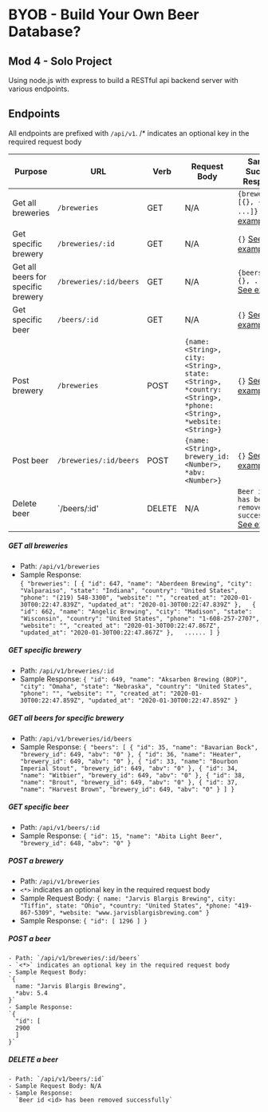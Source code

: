 # BYOB - Build Your Own Beer Database?

## Mod 4 - Solo Project

Using node.js with express to build a RESTful api backend server with various endpoints.

## Endpoints  
All endpoints are prefixed with `/api/v1`.
/* indicates an optional key in the required request body


| Purpose | URL | Verb | Request Body | Sample Success Response |
|----|----|----|----|----|
| Get all breweries |`/breweries`| GET | N/A | `{breweries: [{}, {}, ...]}`   [See example](#all_breweries) |
| Get specific brewery |`/breweries/:id`| GET | N/A | `{}` [See example](#one_brewery) |
| Get all beers for specific brewery |`/breweries/:id/beers`| GET | N/A | `{beers: [{}, {}, ...]}` [See example](#all_beers_by_brewery) |
| Get specific beer |`/beers/:id`| GET | N/A | `{}`  [See example](#one_beer) |
| Post brewery |`/breweries`| POST | `{name: <String>, city: <String>, state: <String>, *country: <String>, *phone: <String>, *website: <String>}` | `{}` [See example](#post_brewery) |
| Post beer |`/breweries/:id/beers`| POST | `{name: <String>, brewery_id: <Number>, *abv: <Number>}` | `{}` [See example](#post_beer) |
| Delete beer |`/beers/:id'| DELETE | N/A | `Beer id <id> has been removed successfully` [See example](#delete_brewery) |


##### <a name="all_breweries"></a> GET all breweries
- Path: `/api/v1/breweries`
- Sample Response:  
`{
  "breweries":
  [ {
        "id": 647,
        "name": "Aberdeen Brewing",
        "city": "Valparaiso",
        "state": "Indiana",
        "country": "United States",
        "phone": "(219) 548-3300",
        "website": "",
        "created_at": "2020-01-30T00:22:47.839Z",
        "updated_at": "2020-01-30T00:22:47.839Z"
    },  
    {
        "id": 662,
        "name": "Angelic Brewing",
        "city": "Madison",
        "state": "Wisconsin",
        "country": "United States",
        "phone": "1-608-257-2707",
        "website": "",
        "created_at": "2020-01-30T00:22:47.867Z",
        "updated_at": "2020-01-30T00:22:47.867Z"
    },  
    ...... ]
}`

##### <a name="one_brewery"></a> GET specific brewery
- Path: `/api/v1/breweries/:id`
- Sample Response:
`{
    "id": 649,
    "name": "Aksarben Brewing (BOP)",
    "city": "Omaha",
    "state": "Nebraska",
    "country": "United States",
    "phone": "",
    "website": "",
    "created_at": "2020-01-30T00:22:47.859Z",
    "updated_at": "2020-01-30T00:22:47.859Z"
}`

##### <a name="all_beers_by_brewery"></a> GET all beers for specific brewery
- Path: `/api/v1/breweries/id/beers`
- Sample Response:
`{
    "beers": [
        {
            "id": 35,
            "name": "Bavarian Bock",
            "brewery_id": 649,
            "abv": "0"
        },
        {
            "id": 36,
            "name": "Heater",
            "brewery_id": 649,
            "abv": "0"
        },
        {
            "id": 33,
            "name": "Bourbon Imperial Stout",
            "brewery_id": 649,
            "abv": "0"
        },
        {
            "id": 34,
            "name": "Witbier",
            "brewery_id": 649,
            "abv": "0"
        },
        {
            "id": 38,
            "name": "Brout",
            "brewery_id": 649,
            "abv": "0"
        },
        {
            "id": 37,
            "name": "Harvest Brown",
            "brewery_id": 649,
            "abv": "0"
        }
    ]
}`

##### <a name="one-beer"></a> GET specific beer
- Path: `/api/v1/beers/:id`
- Sample Response:
  `{
    "id": 15,
    "name": "Abita Light Beer",
    "brewery_id": 648,
    "abv": "0"
  }`

##### <a name="post_brewery"></a> POST a brewery
  - Path: `/api/v1/breweries`
  - `<*>` indicates an optional key in the required request body
  - Sample Request Body:
  `{
    name: "Jarvis Blargis Brewing",
    city: "Tiffin",
    state: "Ohio",
    *country: "United States",
    *phone: "419-867-5309",
    *website: "www.jarvisblargisbrewing.com"
  }`
  - Sample Response:
  `{
      "id": [
          1296
      ]
  }`

##### <a name="post_beer"></a> POST a beer  
    - Path: `/api/v1/breweries/:id/beers`
    - `<*>` indicates an optional key in the required request body
    - Sample Request Body:  
    `{
      name: "Jarvis Blargis Brewing",
      *abv: 5.4
    }`
    - Sample Response:  
    `{
      "id": [
      2900
      ]
    }`

##### <a name="delete_beer"></a> DELETE a beer
    - Path: `/api/v1/beers/:id`
    - Sample Request Body: N/A
    - Sample Response:  
      `Beer id <id> has been removed successfully`
